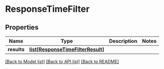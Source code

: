 # ResponseTimeFilter

## Properties
Name | Type | Description | Notes
------------ | ------------- | ------------- | -------------
**results** | [**list[ResponseTimeFilterResult]**](ResponseTimeFilterResult.md) |  | 

[[Back to Model list]](../README.md#documentation-for-models) [[Back to API list]](../README.md#documentation-for-api-endpoints) [[Back to README]](../README.md)


